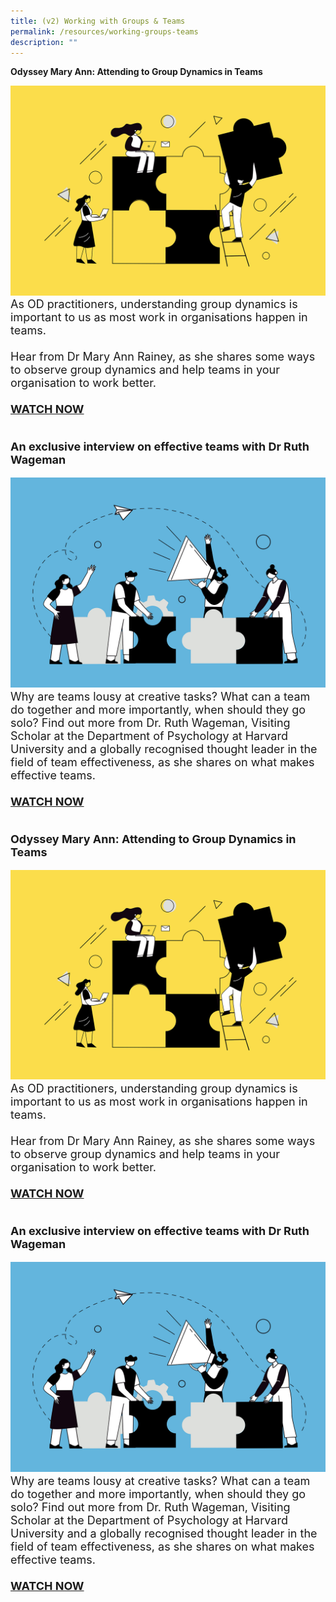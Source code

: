 ```yaml
---
title: (v2) Working with Groups & Teams
permalink: /resources/working-groups-teams
description: ""
---
```

<b>Odyssey Mary Ann: Attending to Group Dynamics in Teams</b>
<div class="row"><div class="col is-5"><figure style="margin:0;"><img src="/images/Team%20Development.jpg" alt="employee engagement"></figure></div>
<div class="col is-7"> <font size="4">As OD practitioners, understanding group dynamics is important to us as most work in organisations happen in teams.<br><br>Hear from Dr Mary Ann Rainey, as she shares some ways to observe group dynamics and help teams in your organisation to work better. <br><br><a href ="https://vimeo.com/130939928"><b>WATCH NOW</b></a></div>
<br>	
	
<b> An exclusive interview on effective teams with Dr Ruth Wageman </b>
<div class="row"> <div class="col is-5"><figure style="margin:0;"> <img src="/images/Organisation%20Design.jpg" alt="employee engagement"> </figure> </div>
<div class="col is-7"> <font size="4"> Why are teams lousy at creative tasks? What can a team do together and more importantly, when should they go solo? Find out more from Dr. Ruth Wageman, Visiting Scholar at the Department of Psychology at Harvard University and a globally recognised thought leader in the field of team effectiveness, as she shares on what makes effective teams. <br><br><a href ="https://vimeo.com/130939928"><b>WATCH NOW</b></a></strong></div>
<br>

<b>Odyssey Mary Ann: Attending to Group Dynamics in Teams</b>
<div class="row"><div class="col is-5"><figure style="margin:0;"><img src="/images/Team%20Development.jpg" alt="employee engagement"></figure></div>
<div class="col is-7"> <font size="4">As OD practitioners, understanding group dynamics is important to us as most work in organisations happen in teams.<br><br>Hear from Dr Mary Ann Rainey, as she shares some ways to observe group dynamics and help teams in your organisation to work better. <br><br><a href ="https://vimeo.com/130939928"><b>WATCH NOW</b></a></div>
<br>	
	
<b> An exclusive interview on effective teams with Dr Ruth Wageman </b>
<div class="row"> <div class="col is-5"><figure style="margin:0;"> <img src="/images/Organisation%20Design.jpg" alt="employee engagement"> </figure> </div>
<div class="col is-7"> <font size="4"> Why are teams lousy at creative tasks? What can a team do together and more importantly, when should they go solo? Find out more from Dr. Ruth Wageman, Visiting Scholar at the Department of Psychology at Harvard University and a globally recognised thought leader in the field of team effectiveness, as she shares on what makes effective teams. <br><br><a href ="https://vimeo.com/130939928"><b>WATCH NOW</b></a></strong></div>
<br>
